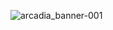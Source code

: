 ![arcadia_banner-001](https://github.com/user-attachments/assets/9d0d94b0-56b1-46b0-bb58-85643dd7ca29)
